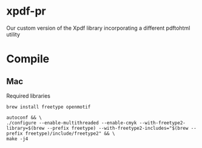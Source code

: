 # xpdf-pr
Our custom version of the Xpdf library incorporating a different pdftohtml utility

# Compile
## Mac
Required libraries
```
brew install freetype openmotif
```

```
autoconf && \
./configure --enable-multithreaded --enable-cmyk --with-freetype2-library=$(brew --prefix freetype) --with-freetype2-includes="$(brew --prefix freetype)/include/freetype2" && \
make -j4
```